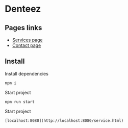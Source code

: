 # Denteez

## Pages links

* [Services page](http://gosytnik.com/public/service)
* [Contact page](http://gosytnik.com/public/service) 

## Install

Install dependencies

```
npm i
```

Start project

```
npm run start
```

Start project

```
[localhost:8080](http://localhost:8080/service.html) 
```
